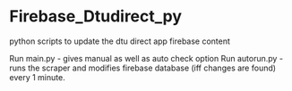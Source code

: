 # Firebase_Dtudirect_py
python scripts to update the dtu direct app firebase content


Run main.py - gives manual as well as auto check option
Run autorun.py - runs the scraper and modifies firebase database (iff changes are found) every 1 minute.
